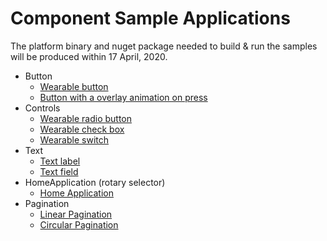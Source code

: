 # Component Sample Applications

The platform binary and nuget package needed to build & run the samples will be produced within 17 April, 2020.

* Button
    * [Wearable button](./Button/WearableButton/README.md)
    * [Button with a overlay animation on press](./Button/ButtonWithOverlayAnimation/README.md)
* Controls
    * [Wearable radio button](./Controls/WearableRadioButton/README.md)
    * [Wearable check box](./Controls/WearableCheckBox/README.md)
    * [Wearable switch](./Controls/WearableSwitch/README.md)
* Text
    * [Text label](./Text/TextLabel/README.md)
    * [Text field](./Text/TextField/README.md)
* HomeApplication (rotary selector)
    * [Home Application](./HomeApplication/README.md)
* Pagination
    * [Linear Pagination](./Pagination/LinearPagination/README.md)
    * [Circular Pagination](./Pagination/CircularPagination/README.md)